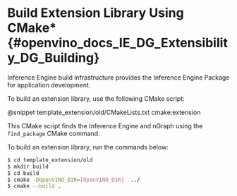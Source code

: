 # Build Extension Library Using CMake* {#openvino_docs_IE_DG_Extensibility_DG_Building}

Inference Engine build infrastructure provides the Inference Engine Package for application development.

To build an extension library, use the following CMake script:

@snippet template_extension/old/CMakeLists.txt cmake:extension

This CMake script finds the Inference Engine and nGraph using the `find_package` CMake command.

To build an extension library, run the commands below:

```sh
$ cd template_extension/old
$ mkdir build
$ cd build
$ cmake -DOpenVINO_DIR=[OpenVINO_DIR]  ../
$ cmake --build .
```
